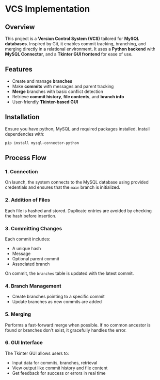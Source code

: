 # VCS Implementation

## Overview 
This project is a **Version Control System (VCS)** tailored for **MySQL databases**. Inspired by Git, it enables commit tracking, branching, and merging directly in a relational environment. It uses a **Python backend** with **MySQL Connector**, and a **Tkinter GUI frontend** for ease of use.

## Features
- Create and manage **branches**  
- Make **commits** with messages and parent tracking  
- **Merge** branches with basic conflict detection  
- Retrieve **commit history**, **file contents**, and **branch info**  
- User-friendly **Tkinter-based GUI**

## Installation
Ensure you have python, MySQL and required packages installed.
Install dependencies with:
```
pip install mysql-connector-python
```

## Process Flow

### 1. **Connection**
On launch, the system connects to the MySQL database using provided credentials and ensures that the `main` branch is initialized.

### 2. **Addition of Files**
Each file is hashed and stored. Duplicate entries are avoided by checking the hash before insertion.

### 3. **Committing Changes**
Each commit includes:
- A unique hash
- Message
- Optional parent commit
- Associated branch

On commit, the `branches` table is updated with the latest commit.

### 4. **Branch Management**
- Create branches pointing to a specific commit
- Update branches as new commits are added

### 5. **Merging**
Performs a fast-forward merge when possible. If no common ancestor is found or branches don't exist, it gracefully handles the error.

### 6. **GUI Interface**
The Tkinter GUI allows users to:
- Input data for commits, branches, retrieval
- View output like commit history and file content
- Get feedback for success or errors in real time


